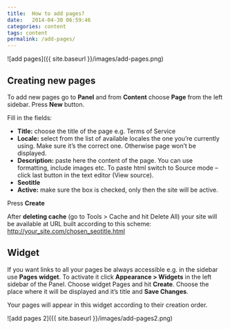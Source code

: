 ```yaml
---
title:  How to add pages?
date:   2014-04-30 06:59:46
categories: content
tags: content
permalink: /add-pages/
---
```

![add pages]({{ site.baseurl }}/images/add-pages.png)

## Creating new pages

To add new pages go to **Panel** and from **Content** choose **Page** from the left sidebar. Press **New** button.

Fill in the fields:

+ **Title:** choose the title of the page e.g. Terms of Service
+ **Locale:** select from the list of available locales the one you’re currently using. Make sure it’s the correct one. Otherwise page won’t be displayed.
+ **Description:** paste here the content of the page. You can use formatting, include images etc. To paste html switch to Source mode – click last button in the text editor (View source).
+ **Seotitle**
+ **Active:** make sure the box is checked, only then the site will be active.

Press **Create**

After **deleting cache** (go to Tools > Cache and hit Delete All) your site will be available at URL built according to this scheme: http://your_site.com/chosen_seotitle.html
 
## Widget

If you want links to all your pages be always accessible e.g. in the sidebar use **Pages widget**. To activate it click **Appearance > Widgets** in the left sidebar of the Panel. Choose widget Pages and hit **Create**. Choose the place where it will be displayed and it’s title and **Save Changes**.

Your pages will appear in this widget according to their creation order.

![add pages 2]({{ site.baseurl }}/images/add-pages2.png)

























